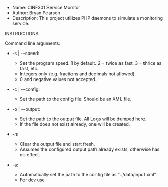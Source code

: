 * Name: CINF301 Service Monitor
* Author: Bryan Pearson
* Description: This project utilizes PHP daemons to simulate a monitoring service.

INSTRUCTIONS: 

Command line arguments: 
* -s | --speed:
	* Set the program speed. 1 by default. 2 = twice as fast, 3 = thrice as fast, etc.
	* Integers only (e.g. fractions and decimals not allowed).
	* 0 and negative values not accepted.

* -c | --config:
	* Set the path to the config file. Should be an XML file.

* -o | --output:
	* Set the path to the output file. All Logs will be dumped here.
	* If the file does not exist already, one will be created.

* -n: 
	* Clear the output file and start fresh.
	* Assumes the configured output path already exists, otherwise has no effect.

* -a:
	* Automatically set the path to the config file as "../data/input.xml"
	* For dev use
